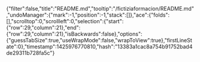 {"filter":false,"title":"README.md","tooltip":"/fictiziaformacion/README.md","undoManager":{"mark":-1,"position":-1,"stack":[]},"ace":{"folds":[],"scrolltop":0,"scrollleft":0,"selection":{"start":{"row":29,"column":21},"end":{"row":29,"column":21},"isBackwards":false},"options":{"guessTabSize":true,"useWrapMode":false,"wrapToView":true},"firstLineState":0},"timestamp":1425976770810,"hash":"13383a1cac8a754b91752bad4de29311b728fa5c"}